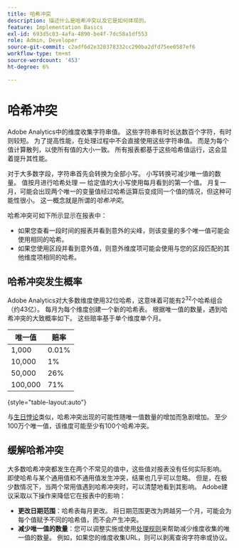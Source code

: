 ```yaml
---
title: 哈希冲突
description: 描述什么是哈希冲突以及它是如何体现的。
feature: Implementation Basics
exl-id: 693d5c03-4afa-4890-be4f-7dc58a1df553
role: Admin, Developer
source-git-commit: c2adf6d2e328378332cc290ba2dfd75ee6587ef6
workflow-type: tm+mt
source-wordcount: '453'
ht-degree: 6%

---
```


# 哈希冲突

Adobe Analytics中的维度收集字符串值。 这些字符串有时长达数百个字符，有时则较短。 为了提高性能，在处理过程中不会直接使用这些字符串值。 而是为每个值计算散列，以使所有值的大小一致。 所有报表都基于这些哈希值运行，这会显着提升其性能。

对于大多数字段，字符串首先会转换为全部小写。 小写转换可减少唯一值的数量。 值按月进行哈希处理 — 给定值的大小写使用每月看到的第一个值。 月复一月，可能会出现两个唯一的变量值经过哈希运算后变成同一个值的情况，但这种可能性很小。 这一概念就是所谓的&#x200B;*哈希冲突*。

哈希冲突可如下所示显示在报表中：

* 如果您查看一段时间的报表并看到意外的尖峰，则该变量的多个唯一值可能会使用相同的哈希。
* 如果您使用区段并看到意外值，则意外维度项可能会使用与您的区段匹配的其他维度项相同的哈希。

## 哈希冲突发生概率

Adobe Analytics对大多数维度使用32位哈希，这意味着可能有2<sup>32</sup>个哈希组合（约43亿）。 每月为每个维度创建一个新的哈希表。 根据唯一值的数量，遇到哈希冲突的大致概率如下。 这些赔率基于单个维度单个月。

| 唯一值 | 赔率 |
| --- | --- |
| 1,000 | 0.01% |
| 10,000 | 1% |
| 50,000 | 26% |
| 100,000 | 71% |

{style="table-layout:auto"}

与[生日悖论](https://en.wikipedia.org/wiki/Birthday_problem)类似，哈希冲突出现的可能性随唯一值数量的增加而急剧增加。 至少100万个唯一值，该维度可能至少有100个哈希冲突。

## 缓解哈希冲突

大多数哈希冲突都发生在两个不常见的值中，这些值对报表没有任何实际影响。 即使哈希与某个通用值和不通用值发生冲突，结果也几乎可以忽略。 但是，在极少数情况下，当两个常用值遇到哈希冲突时，可以清楚地看到其影响。 Adobe建议采取以下操作来降低它在报表中的影响：

* **更改日期范围**：哈希表每月更改。 将日期范围更改为跨越另一个月，可能会为每个值赋予不同的哈希值，而不会产生冲突。
* **减少唯一值的数量**：您可以调整实施或使用[处理规则](/help/admin/admin/c-manage-report-suites/c-edit-report-suites/general/processing-rules/pr-overview.md)来帮助减少维度收集的唯一值的数量。 例如，如果您的维度收集URL，则可以剥离查询字符串或协议。

<!-- https://wiki.corp.adobe.com/pages/viewpage.action?spaceKey=OmniArch&title=Uniques -->
